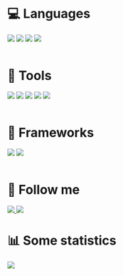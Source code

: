 # 💻 Languages
<div align="left">
    <img src="https://img.shields.io/badge/-python-090909?style=for-the-badge&logo=python&logoColor=06D001"/>
    <img src="https://img.shields.io/badge/-C-090909?style=for-the-badge&logo=C" />
    <img src="https://img.shields.io/badge/-C++-090909?style=for-the-badge&logo=C%2b%2b&logoColor=10439F" />
    <img src="https://img.shields.io/badge/-kotlin-090909?style=for-the-badge&logo=kotlin&logoColor=B125EA" />
</div> <br />

# 🔧 Tools
<div align="left">
    <img src="https://img.shields.io/badge/-git-4535C1?style=for-the-badge&logo=git&logoColor=FF8C00" />
    <img src="https://img.shields.io/badge/-Vim-019733.svg?style=for-the-badge&logo=vim&logoColor=white" />
    <img src="https://img.shields.io/badge/-firebase-090909?style=for-the-badge&logo=firebase&logoColor=F0E68C" />
    <img src="https://img.shields.io/badge/-latex-090909?style=for-the-badge&logo=latex&logoColor=179BAE" />
    <img src="https://img.shields.io/badge/-obsidian-090909?style=for-the-badge&logo=obsidian&logoColor=A88BFA" />
</div> <br />

# 👾 Frameworks
<div align="left">
    <img src="https://img.shields.io/badge/-qt-4535C1?style=for-the-badge&logo=qt&logoColor=00FF00" />
    <img src="https://img.shields.io/badge/-android-090909?style=for-the-badge&logo=android" />
</div> <br />

# 📲 Follow me
<div align="left">
    <a href="https://t.me/Nep_pasha/">
        <img src="https://img.shields.io/badge/-telegram-090909?style=for-the-badge&logo=telegram" />
    </a>
    <a href="https://leetcode.com/u/GNU_nan0_machine_s0n/">
        <img src="https://img.shields.io/badge/-leetcode-090909?style=for-the-badge&logo=leetcode" />
    </a>
</div>

# 📊 Some statistics
<div align="left">
    <img src="https://github-profile-summary-cards.vercel.app/api/cards/repos-per-language?username=nepavellab&theme=dark" />
</div>
